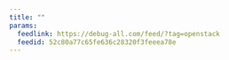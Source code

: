 ```yaml
---
title: ""
params:
  feedlink: https://debug-all.com/feed/?tag=openstack
  feedid: 52c80a77c65fe636c28320f3feeea78e
---
```

